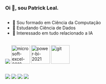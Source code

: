 ### Oi 👋, sou Patrick Leal.
##
- 🔭 Sou formado em Ciência da Computação
- 🌱 Estudando Ciência de Dados
- 🧐 Interessado em tudo relacionado a IA

<div style="display: inline_block" align="left"><br>
 <img src="https://skillicons.dev/icons?i=python,mysql,sqlite&theme=dark"/>
 <img width="60" height="60" src="https://img.icons8.com/color/144/microsoft-excel-2019--v1.png" alt="microsoft-excel-2019--v1"/>
 <img width="60" height="60" src="https://img.icons8.com/fluency/144/power-bi-2021.png" alt="power-bi-2021"/>
 <img width="60" height="60" src="https://img.icons8.com/color/144/git.png" alt="git"/>
</div>

##

<div> 

  <a href = "mailto:pbsleal@hotmail.com"><img src="https://img.shields.io/badge/-Gmail-%23333?style=for-the-badge&logo=gmail&logoColor=white" target="_blank"></a>
  <a href="https://www.linkedin.com/in/patrick-bs-leal/" target="_blank"><img src="https://img.shields.io/badge/-LinkedIn-%230077B5?style=for-the-badge&logo=linkedin&logoColor=white" target="_blank"></a> 
  <a href="https://www.kaggle.com/patrickleal" target="_blank"><img src="https://img.shields.io/badge/Kaggle-20BEFF?style=for-the-badge&logo=Kaggle&logoColor=white" target="_blank"></a>
  <a href="https://www.hackerrank.com/profile/Patrick_Leal" target="_blank"><img src="https://img.shields.io/badge/-Hackerrank-2EC866?style=for-the-badge&logo=HackerRank&logoColor=white" target="_blank"></a>
  

</div>


<!--
**PatrickLeal/PatrickLeal** is a ✨ _special_ ✨ repository because its `README.md` (this file) appears on your GitHub profile.
-->
